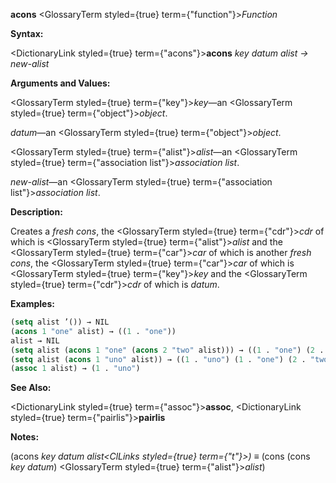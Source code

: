 **acons** <GlossaryTerm styled={true} term={"function"}><i>Function</i></GlossaryTerm> 



**Syntax:** 



<DictionaryLink styled={true} term={"acons"}><b>acons</b></DictionaryLink> *key datum alist → new-alist* 



**Arguments and Values:** 



<GlossaryTerm styled={true} term={"key"}><i>key</i></GlossaryTerm>—an <GlossaryTerm styled={true} term={"object"}><i>object</i></GlossaryTerm>. 



*datum*—an <GlossaryTerm styled={true} term={"object"}><i>object</i></GlossaryTerm>. 



<GlossaryTerm styled={true} term={"alist"}><i>alist</i></GlossaryTerm>—an <GlossaryTerm styled={true} term={"association list"}><i>association list</i></GlossaryTerm>. 



*new-alist*—an <GlossaryTerm styled={true} term={"association list"}><i>association list</i></GlossaryTerm>. 



**Description:** 



Creates a *fresh cons*, the <GlossaryTerm styled={true} term={"cdr"}><i>cdr</i></GlossaryTerm> of which is <GlossaryTerm styled={true} term={"alist"}><i>alist</i></GlossaryTerm> and the <GlossaryTerm styled={true} term={"car"}><i>car</i></GlossaryTerm> of which is another *fresh cons*, the <GlossaryTerm styled={true} term={"car"}><i>car</i></GlossaryTerm> of which is <GlossaryTerm styled={true} term={"key"}><i>key</i></GlossaryTerm> and the <GlossaryTerm styled={true} term={"cdr"}><i>cdr</i></GlossaryTerm> of which is *datum*. 



**Examples:**
```lisp
(setq alist ’()) → NIL 
(acons 1 "one" alist) → ((1 . "one")) 
alist → NIL 
(setq alist (acons 1 "one" (acons 2 "two" alist))) → ((1 . "one") (2 . "two")) (assoc 1 alist) → (1 . "one") 
(setq alist (acons 1 "uno" alist)) → ((1 . "uno") (1 . "one") (2 . "two")) 
(assoc 1 alist) → (1 . "uno") 
```
**See Also:** 



<DictionaryLink styled={true} term={"assoc"}><b>assoc</b></DictionaryLink>, <DictionaryLink styled={true} term={"pairlis"}><b>pairlis</b></DictionaryLink> 



**Notes:** 



(acons *key datum alist<ClLinks styled={true} term={"t"}><i>) </i></ClLinks>≡* (cons (cons *key datum*) <GlossaryTerm styled={true} term={"alist"}><i>alist</i></GlossaryTerm>) 



